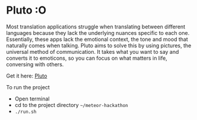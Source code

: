 Pluto :O
===============
Most translation applications struggle when translating between different languages because they lack the underlying nuances specific to each one. Essentially, these apps lack the emotional context, the tone and mood that naturally comes when talking. Pluto aims to solve this by using pictures, the universal method of communication. It takes what you want to say and converts it to emoticons, so you can focus on what matters in life, conversing with others.

Get it here: [Pluto](http://meteorpluto.instapage.com)

To run the project
- Open terminal
- cd to the project directory ```~/meteor-hackathon```
- ```./run.sh```
